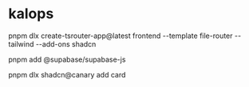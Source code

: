 # kalops
pnpm dlx create-tsrouter-app@latest frontend --template file-router --tailwind --add-ons shadcn

pnpm add @supabase/supabase-js


pnpm dlx shadcn@canary add card


